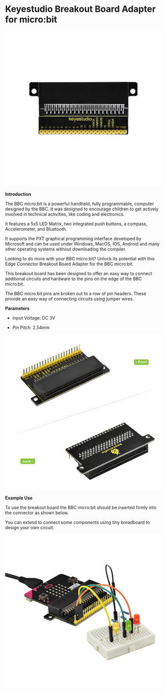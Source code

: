 # **Keyestudio Breakout Board Adapter for micro:bit**

**![](KS0297/media/d49a93db0af06709256b2ed48940a400.jpeg)**

**Introduction**

The BBC micro:bit is a powerful handheld, fully programmable, computer designed
by the BBC. It was designed to encourage children to get actively involved in
technical activities, like coding and electronics.

It features a 5x5 LED Matrix, two integrated push buttons, a compass,
Accelerometer, and Bluetooth.

It supports the PXT graphical programming interface developed by Microsoft and
can be used under Windows, MacOS, IOS, Android and many other operating systems
without downloading the compiler.

Looking to do more with your BBC micro:bit? Unlock its potential with this Edge
Connector Breakout Board Adapter for the BBC micro:bit.

This breakout board has been designed to offer an easy way to connect additional
circuits and hardware to the pins on the edge of the BBC micro:bit.

The BBC micro:bit pins are broken out to a row of pin headers. These provide an
easy way of connecting circuits using jumper wires.

**Parameters**

-   Input Voltage: DC 3V

-   Pin Pitch: 2.54mm

![](KS0297/media/fca4cba4be912ca2c94d16cd02a03306.jpeg)

**Example Use**

To use the breakout board the BBC micro:bit should be inserted firmly into the
connector as shown below.

You can extend to connect some components using tiny breadboard to design your
own circuit.

![](KS0297/media/d7c9f87dbf71ed520127858af4189960.jpeg)
